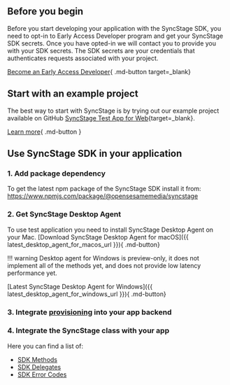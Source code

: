 ## Before you begin

Before you start developing your application with the SyncStage SDK, you need to opt-in to Early Access Developer program and get your SyncStage SDK secrets. Once you have opted-in we will contact you to provide you with your SDK secrets.
The SDK secrets are your credentials that authenticates requests associated with your project.

[Become an Early Access Developer](https://sync-stage.com/){ .md-button target=_blank}

## Start with an example project

The best way to start with SyncStage is by trying out our example project available on GitHub [SyncStage Test App for Web](https://github.com/opensesamemedia/syncstage-sdk-npm-package-tester){target=_blank}.

[Learn more](test-app.md){ .md-button }

## Use SyncStage SDK in your application

### 1. Add package dependency

To get the latest npm package of the SyncStage SDK install it from: <https://www.npmjs.com/package/@opensesamemedia/syncstage>

### 2. Get SyncStage Desktop Agent

To use test application you need to install SyncStage Desktop Agent on your Mac.
[Download SyncStage Desktop Agent for macOS]({{ latest_desktop_agent_for_macos_url }}){ .md-button}

!!! warning
    Desktop agent for Windows is preview-only, it does not implement all of the methods yet, and does not provide low latency performance yet.

[Latest SyncStage Desktop Agent for Windows]({{ latest_desktop_agent_for_windows_url }}){ .md-button}

### 3. Integrate [provisioning](provisioning.md) into your app backend

### 4. Integrate the SyncStage class with your app

Here you can find a list of:

* [SDK Methods](sdk-methods.md)
* [SDK Delegates](sdk-delegates.md)
* [SDK Error Codes](sdk-error-codes.md)
